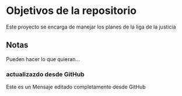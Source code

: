 # Objetivos de la repositorio

Este proyecto se encarga de manejar los planes de la liga de la justicia


## Notas
Pueden hacer lo que quieran...

### actualizazdo desde GitHub
Este es un Mensaje  editado  completamente desde GitHub
